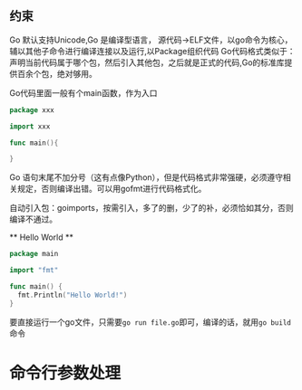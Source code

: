 ## 约束
Go 默认支持Unicode,Go 是编译型语言， 源代码->ELF文件，以go命令为核心，辅以其他子命令进行编译连接以及运行,以Package组织代码
Go代码格式类似于：声明当前代码属于哪个包，然后引入其他包，之后就是正式的代码,Go的标准库提供百余个包，绝对够用。

Go代码里面一般有个main函数，作为入口

```go
package xxx

import xxx

func main(){

}
```

Go 语句末尾不加分号（这有点像Python），但是代码格式非常强硬，必须遵守相关规定，否则编译出错。可以用gofmt进行代码格式化。

自动引入包：goimports，按需引入，多了的删，少了的补，必须恰如其分，否则编译不通过。

** Hello World **

```go
package main

import "fmt"

func main() {
  fmt.Println("Hello World!")
}
```

要直接运行一个go文件，只需要`go run file.go`即可，编译的话，就用`go build`命令


# 命令行参数处理
